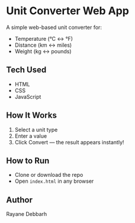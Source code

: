 # Unit Converter Web App

A simple web-based unit converter for:

- Temperature (°C ↔ °F)
- Distance (km ↔ miles)
- Weight (kg ↔ pounds)

## Tech Used

- HTML
- CSS
- JavaScript

## How It Works

1. Select a unit type
2. Enter a value
3. Click Convert — the result appears instantly!

## How to Run

- Clone or download the repo
- Open `index.html` in any browser

## Author

Rayane Debbarh

